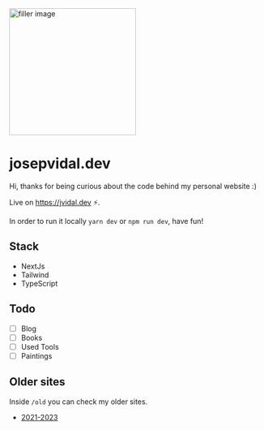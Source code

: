 <img alt="filler image" width="250" src="https://github.com/jvidalv/josepvidal.dev/blob/main/public/og.png?raw=true" />

# josepvidal.dev

Hi, thanks for being curious about the code behind my personal website :)

Live on https://jvidal.dev ⚡️.

In order to run it locally `yarn dev` or `npm run dev`, have fun!

## Stack 

- NextJs
- Tailwind
- TypeScript

## Todo
- [ ] Blog
- [ ] Books
- [ ] Used Tools
- [ ] Paintings

## Older sites

Inside `/old` you can check my older sites.

- [2021-2023](https://2021.jvidal.dev/)